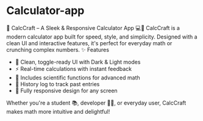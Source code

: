 # Calculator-app

🔢 CalcCraft – A Sleek & Responsive Calculator App 💻🧮
CalcCraft is a modern calculator app built for speed, style, and simplicity. Designed with a clean UI and interactive features, it's perfect for everyday math or crunching complex numbers.
✨ Features
- 🎨 Clean, toggle-ready UI with Dark & Light modes
- ⚡ Real-time calculations with instant feedback
- 🧠 Includes scientific functions for advanced math
- 💾 History log to track past entries
- 📱 Fully responsive design for any screen

Whether you're a student 📚, developer 👨‍💻, or everyday user, CalcCraft makes math more intuitive and delightful!

